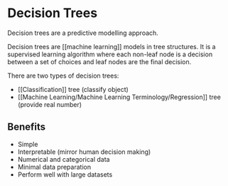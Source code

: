 # Decision Trees
Decision trees are a predictive modelling approach.

Decision trees are [[machine learning]] models in tree structures. 
It is a supervised learning algorithm where each non-leaf node is a decision between a set of choices and leaf nodes are the final decision.

There are two types of decision trees:
- [[Classification]] tree (classify object)
- [[Machine Learning/Machine Learning Terminology/Regression]] tree (provide real number)

## Benefits
- Simple
- Interpretable (mirror human decision making)
- Numerical and categorical data
- Minimal data preparation
- Perform well with large datasets